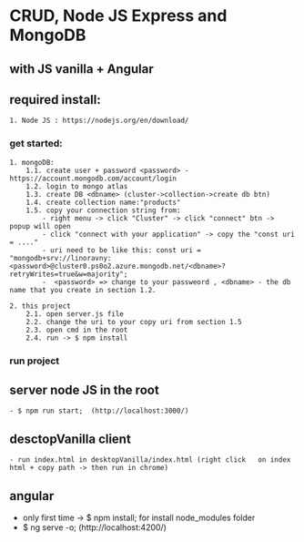 # CRUD, Node JS Express and MongoDB
## with JS vanilla + Angular

## required install:
    1. Node JS : https://nodejs.org/en/download/

### get started:
    1. mongoDB: 
        1.1. create user + password <password> - https://account.mongodb.com/account/login
        1.2. login to mongo atlas
        1.3. create DB <dbname> (cluster->collection->create db btn) 
        1.4. create collection name:"products"
        1.5. copy your connection string from:
            - right menu -> click "Cluster" -> click "connect" btn -> popup will open
            - click "connect with your application" -> copy the "const uri = ...."
            - uri need to be like this: const uri = "mongodb+srv://linoravny:<password>@cluster0.ps0o2.azure.mongodb.net/<dbname>?retryWrites=true&w=majority";
            -  <password> => change to your passweord , <dbname> - the db name that you create in section 1.2.

    2. this project
        2.1. open server.js file
        2.2. change the uri to your copy uri from section 1.5
        2.3. open cmd in the root
        2.4. run -> $ npm install

### run project 
## server node JS in the root 
    - $ npm run start;  (http://localhost:3000/)
## desctopVanilla client
    - run index.html in desktopVanilla/index.html (right click   on index html + copy path -> then run in chrome)
## angular
 - only first time -> $ npm install; for install node_modules folder
 - $ ng serve -o; (http://localhost:4200/)
